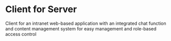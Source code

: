 # Client for Server
Client for an intranet web-based application with an integrated chat function and content management system for easy management and role-based access control
